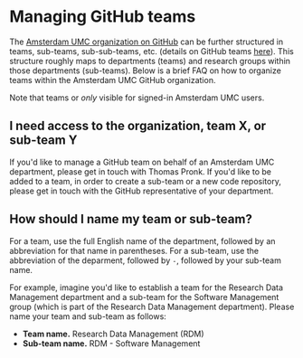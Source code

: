 # Managing GitHub teams
The [Amsterdam UMC organization on GitHub](https://github.com/AmsterdamUMC) can be further structured in teams, sub-teams, sub-sub-teams, etc. (details on GitHub teams [here](https://docs.github.com/en/organizations/organizing-members-into-teams/about-teams)). This structure roughly maps to departments (teams) and research groups within those departments (sub-teams). Below is a brief FAQ on how to organize teams within the Amsterdam UMC GitHub organization. 

Note that teams or *only* visible for signed-in Amsterdam UMC users. 

## I need access to the organization, team X, or sub-team Y
If you'd like to manage a GitHub team on behalf of an Amsterdam UMC department, please get in touch with Thomas Pronk. If you'd like to be added to a team, in order to create a sub-team or a new code repository, please get in touch with the GitHub representative of your department.

## How should I name my team or sub-team?
For a team, use the full English name of the department, followed by an abbreviation for that name in parentheses. For a sub-team, use the abbreviation of the deparment, followed by ` - `, followed by your sub-team name. 

For example, imagine you'd like to establish a team for the Research Data Management department and a sub-team for the Software Management group (which is part of the Research Data Management department). Please name your team and sub-team as follows:
* **Team name.** Research Data Management (RDM)
* **Sub-team name.** RDM - Software Management

